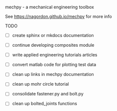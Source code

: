 
mechpy - a mechanical engineering toolbox  

See https://nagordon.github.io/mechpy for more info  

TODO
 * [ ] create sphinx or mkdocs documentation
 * [ ] continue developing composites module
 * [ ] write applied engineering tutorials articles
 * [ ] convert matlab code for plotting test data
 * [ ] clean up links in mechpy documentation
 * [ ] clean up mohr circle tutorial
 * [ ] consolidate fastener.py and bolt.py
 * [ ] clean up bolted_joints functions

